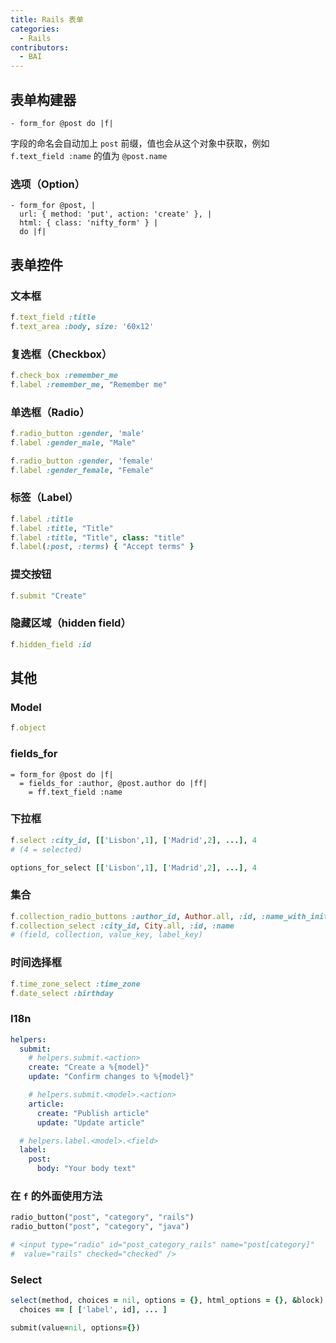 ```yaml
---
title: Rails 表单
categories:
  - Rails
contributors:
  - BAI
---
```


## 表单构建器

```haml
- form_for @post do |f|
```

字段的命名会自动加上 `post` 前缀，值也会从这个对象中获取，例如 `f.text_field :name` 的值为 `@post.name`

### 选项（Option）

```haml
- form_for @post, |
  url: { method: 'put', action: 'create' }, |
  html: { class: 'nifty_form' } |
  do |f|
```

## 表单控件

### 文本框

```rb
f.text_field :title
f.text_area :body, size: '60x12'
```

### 复选框（Checkbox）

```rb
f.check_box :remember_me
f.label :remember_me, "Remember me"
```

### 单选框（Radio）

```rb
f.radio_button :gender, 'male'
f.label :gender_male, "Male"

f.radio_button :gender, 'female'
f.label :gender_female, "Female"
```

### 标签（Label）

```rb
f.label :title
f.label :title, "Title"
f.label :title, "Title", class: "title"
f.label(:post, :terms) { "Accept terms" }
```

### 提交按钮

```ruby
f.submit "Create"
```

### 隐藏区域（hidden field）

```ruby
f.hidden_field :id
```

## 其他

### Model

```ruby
f.object
```

### fields_for

```haml
= form_for @post do |f|
  = fields_for :author, @post.author do |ff|
    = ff.text_field :name
```

### 下拉框

```ruby
f.select :city_id, [['Lisbon',1], ['Madrid',2], ...], 4
# (4 = selected)

options_for_select [['Lisbon',1], ['Madrid',2], ...], 4
```

### 集合

```ruby
f.collection_radio_buttons :author_id, Author.all, :id, :name_with_initial
f.collection_select :city_id, City.all, :id, :name
# (field, collection, value_key, label_key)
```

### 时间选择框

```rb
f.time_zone_select :time_zone
f.date_select :birthday
```

### I18n

```yaml
helpers:
  submit:
    # helpers.submit.<action>
    create: "Create a %{model}"
    update: "Confirm changes to %{model}"

    # helpers.submit.<model>.<action>
    article:
      create: "Publish article"
      update: "Update article"

  # helpers.label.<model>.<field>
  label:
    post:
      body: "Your body text"
```

### 在 `f` 的外面使用方法

```rb
radio_button("post", "category", "rails")
radio_button("post", "category", "java")

# <input type="radio" id="post_category_rails" name="post[category]"
#  value="rails" checked="checked" />
```

### Select

```rb
select(method, choices = nil, options = {}, html_options = {}, &block)
  choices == [ ['label', id], ... ]

submit(value=nil, options={})
```
